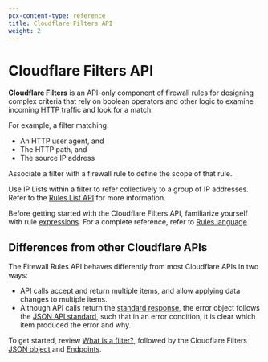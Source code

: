 ```yaml
---
pcx-content-type: reference
title: Cloudflare Filters API
weight: 2
---
```


# Cloudflare Filters API

**Cloudflare Filters** is an API-only component of firewall rules for designing complex criteria that rely on boolean operators and other logic to examine incoming HTTP traffic and look for a match.

For example, a filter matching:

*   An HTTP user agent, and
*   The HTTP path, and
*   The source IP address

Associate a filter with a firewall rule to define the scope of that rule.

Use IP Lists within a filter to refer collectively to a group of IP addresses. Refer to the [Rules List API](/firewall/api/cf-lists/) for more information.

Before getting started with the Cloudflare Filters API, familiarize yourself with rule [expressions](/ruleset-engine/rules-language/expressions/). For a complete reference, refer to [Rules language](/ruleset-engine/rules-language/).

## Differences from other Cloudflare APIs

The Firewall Rules API behaves differently from most Cloudflare APIs in two ways:

*   API calls accept and return multiple items, and allow applying data changes to multiple items.
*   Although API calls return the [standard response](https://api.cloudflare.com/#getting-started-responses), the error object follows the [JSON API standard](http://jsonapi.org/format/#errors), such that in an error condition, it is clear which item produced the error and why.

To get started, review [What is a filter?](/firewall/api/cf-filters/what-is-a-filter/), followed by the Cloudflare Filters [JSON object](/firewall/api/cf-firewall-rules/json-object/) and [Endpoints](/firewall/api/cf-firewall-rules/endpoints/).
